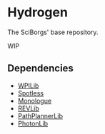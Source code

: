 # Hydrogen
The SciBorgs' base repository.

WIP

## Dependencies
- [WPILib](https://docs.wpilib.org/)
- [Spotless](https://github.com/diffplug/spotless/blob/main/plugin-gradle/README.md)
- [Monologue](https://github.com/shueja/Monologue)
- [REVLib](https://docs.revrobotics.com/sparkmax/software-resources/spark-max-api-information)
- [PathPlannerLib](https://github.com/mjansen4857/pathplanner/wiki)
- [PhotonLib](https://docs.photonvision.org/en/latest/docs/programming/photonlib/adding-vendordep.html)
